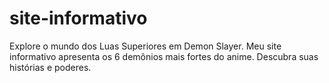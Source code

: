 # site-informativo
Explore o mundo dos Luas Superiores em Demon Slayer. Meu site informativo apresenta os 6 demônios mais fortes do anime. Descubra suas histórias e poderes.

